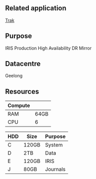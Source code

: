## Related application
[Trak](../../applications/trak/)

## Purpose
IRIS Production High Availability DR Mirror

## Datacentre
Geelong

## Resources
| Compute |      |
| ------- | ---- |
| RAM     | 64GB |
| CPU     | 6    |

| HDD | Size  | Purpose  |
| --- | ----- | -------- |
| C   | 120GB | System   |
| D   | 2TB   | Data     |
| E   | 120GB | IRIS     |
| J   | 80GB  | Journals |




